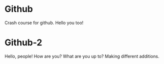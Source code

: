 # Github

Crash course for github. Hello you too!

# Github-2

Hello, people! How are you? What are you up to?
Making different additions.
